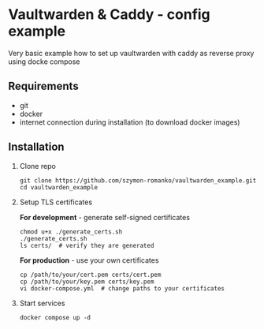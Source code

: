 # Vaultwarden & Caddy - config example

Very basic example how to set up vaultwarden with caddy as reverse proxy using docke compose

## Requirements

- git
- docker
- internet connection during installation (to download docker images)

## Installation

1. Clone repo

    ```shell
    git clone https://github.com/szymon-romanko/vaultwarden_example.git
    cd vaultwarden_example
    ```

2. Setup TLS certificates

   **For development** - generate self-signed certificates

    ```shell
    chmod u+x ./generate_certs.sh
    ./generate_certs.sh
    ls certs/  # verify they are generated
    ```

   **For production** - use your own certificates

    ```shell
    cp /path/to/your/cert.pem certs/cert.pem
    cp /path/to/your/key.pem certs/key.pem
    vi docker-compose.yml  # change paths to your certificates
    ```

3. Start services

    ```shell
    docker compose up -d
    ```
